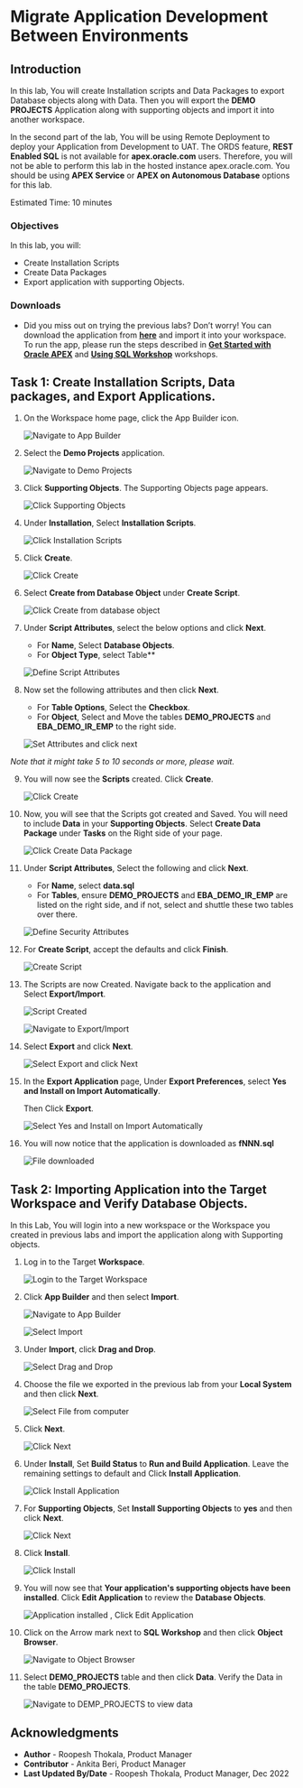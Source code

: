 # Migrate Application Development Between Environments

## Introduction

In this lab, You will create Installation scripts and Data Packages to export Database objects along with Data. Then you will export the **DEMO PROJECTS** Application along with supporting objects and import it into another workspace.

In the second part of the lab, You will be using Remote Deployment to deploy your Application from Development to UAT. The ORDS feature, **REST Enabled SQL** is not available for **apex.oracle.com** users. Therefore, you will not be able to perform this lab in the hosted instance apex.oracle.com. You should be using **APEX Service** or **APEX on Autonomous Database** options for this lab.

Estimated Time: 10 minutes

### Objectives

In this lab, you will:
- Create Installation Scripts
- Create Data Packages
- Export application with supporting Objects.

### Downloads

- Did you miss out on trying the previous labs? Don’t worry! You can download the application from **[here](files/demo-projects5.sql)** and import it into your workspace. To run the app, please run the steps described in **[Get Started with Oracle APEX](https://apexapps.oracle.com/pls/apex/r/dbpm/livelabs/run-workshop?p210_wid=3509)** and **[Using SQL Workshop](https://apexapps.oracle.com/pls/apex/r/dbpm/livelabs/run-workshop?p210_wid=3524)** workshops.

## Task 1: Create Installation Scripts, Data packages, and Export Applications.

1. On the Workspace home page, click the App Builder icon.

    ![Navigate to App Builder](images/click-app-builder.png " ")

2. Select the **Demo Projects** application.

    ![Navigate to Demo Projects](images/select-demo-projects.png " ")

3. Click **Supporting Objects**. The Supporting Objects page appears.

    ![Click Supporting Objects](images/click-supporting-objects.png " ")

4. Under **Installation**, Select **Installation Scripts**.

    ![Click Installation Scripts](images/select-installation-scripts.png " ")

5. Click **Create**.

    ![Click Create](images/click-create.png " ")

6. Select **Create from Database Object** under **Create Script**.

    ![Click Create from database object](images/create-script1.png " ")

7. Under **Script Attributes**, select the below options and click **Next**.
    - For **Name**, Select **Database Objects**.
    - For **Object Type**, select Table**

    ![Define Script Attributes](images/create-script2.png " ")

8. Now set the following attributes and then click **Next**.
    - For **Table Options**, Select the **Checkbox**.
    - For **Object**, Select and Move the tables **DEMO_PROJECTS** and **EBA_DEMO_IR_EMP** to the right side.

    ![Set Attributes and click next](images/create-script3.png " ")

  *Note that it might take 5 to 10 seconds or more, please wait.*

9. You will now see the **Scripts** created. Click **Create**.

    ![Click Create](images/create-script4.png " ")

10. Now, you will see that the Scripts got created and Saved. You will need to include **Data** in your **Supporting Objects**. Select **Create Data Package** under **Tasks** on the Right side of your page.

    ![Click Create Data Package](images/select-data-packages.png " ")

11. Under **Script Attributes**, Select the following and click **Next**.

    - For **Name**, select **data.sql**
    - For **Tables**, ensure **DEMO_PROJECTS** and **EBA_DEMO_IR_EMP** are listed on the right side, and if not, select and shuttle these two tables over there.

    ![Define Security Attributes](images/create-data-packages.png " ")

12. For **Create Script**, accept the defaults and click **Finish**.

    ![Create Script](images/create-data-packages1.png " ")

13. The Scripts are now Created. Navigate back to the application and Select **Export/Import**.

    ![Script Created](images/navigate-to-app1.png " ")

    ![Navigate to Export/Import](images/navigate-to-export.png " ")

14. Select **Export** and click **Next**.

    ![Select Export and click Next](images/export-app1.png " ")

15. In the **Export Application** page, Under **Export Preferences**, select **Yes and Install on Import Automatically**.  

    Then Click **Export**.

    ![Select Yes and Install on Import Automatically](images/export-app2.png " ")

16. You will now notice that the application is downloaded as **fNNN.sql**

    ![File downloaded](images/exported-app.png " ")


## Task 2: Importing Application into the Target Workspace and Verify Database Objects.

In this Lab, You will login into a new workspace or the Workspace you created in previous labs and import the application along with Supporting objects.

1. Log in to the Target **Workspace**.

    ![Login to the Target Workspace](images/login-towksp1.png " ")

2. Click **App Builder** and then select **Import**.

    ![Navigate to App Builder](images/select-app-builder.png " ")

    ![Select Import](images/Select-Import.png " ")

3. Under **Import**, click **Drag and Drop**.

    ![Select Drag and Drop](images/select-drag-and-drop.png " ")

4. Choose the file we exported in the previous lab from your **Local System** and then click **Next**.

    ![Select File from computer](images/select-file.png " ")

5. Click **Next**.

    ![Click Next](images/click-next.png " ")

6. Under **Install**, Set **Build Status** to **Run and Build Application**. Leave the remaining settings to default and Click **Install Application**.

    ![Click Install Application](images/install-app1.png " ")

7. For **Supporting Objects**, Set **Install Supporting Objects** to **yes** and then click **Next**.

    ![Click Next](images/install-so1.png " ")

8. Click **Install**.

    ![Click Install](images/install-app2.png " ")

9. You will now see that **Your application's supporting objects have been installed**. Click **Edit Application** to review the **Database Objects**.

    ![Application installed , Click Edit Application](images/install-app3.png " ")

10. Click on the Arrow mark next to **SQL Workshop** and then click **Object Browser**.

    ![Navigate to Object Browser](images/object-browser1.png " ")

11. Select **DEMO_PROJECTS** table and then click **Data**. Verify the Data in the table **DEMO_PROJECTS**.

    ![Navigate to DEMP_PROJECTS to view data](images/object-browser2.png " ")


## Acknowledgments

- **Author** - Roopesh Thokala, Product Manager
- **Contributor** - Ankita Beri, Product Manager
- **Last Updated By/Date** - Roopesh Thokala, Product Manager, Dec 2022
